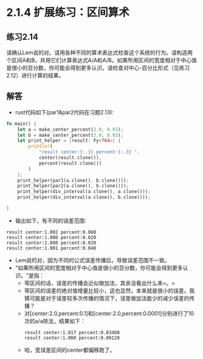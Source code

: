 # 2.1.4 扩展练习：区间算术
## 练习2.14
请确认Lem说的对。请用各种不同的算术表达式检查这个系统的行为。请构造两个区间A和B，并用它们计算表达式A/A和A/B。如果所用区间的宽度相对于中心值是很小的百分数，你可能会得到更多认识。请检查对中心-百分比形式（见练习2.12）进行计算的结果。

## 解答
* rust代码如下(par1&par2代码在习题2.13):
```rust
fn main() {
    let a = make_center_percent(2.0, 0.01);
    let b = make_center_percent(2.0, 0.03);
    let print_helper = |result: Fy<f64>| {
        println!(
            "result center:{:.3} percent:{:.3} ",
            center(result.clone()),
            percent(result.clone())
        )
    };
    print_helper(par1(a.clone(), b.clone()));
    print_helper(par2(a.clone(), b.clone()));
    print_helper(div_interval(a.clone(), a.clone()));
    print_helper(div_interval(a.clone(), b.clone()));

}
```
* 输出如下，有不同的误差范围:
```
result center:1.002 percent:0.060 
result center:1.000 percent:0.020 
result center:1.000 percent:0.020 
result center:1.001 percent:0.040 
```
* Lem说的对，因为不同的公式误差传播后，导致误差范围不一致。
* "如果所用区间的宽度相对于中心值是很小的百分数，你可能会得到更多认识。"是指：
    * 窄区间的话，误差的传播会近似做加法，其余没看出什么来=。=
    * 窄区间的误差的绝对值增量比较小，这也显然，本来就是很小的误差。我猜可能是对于误差较多次传播的情况下，误差做加法能少的减少误差的传播？
    * 对[center:2.0,percent:0.1]和[center:2.0,percent:0.0001]分别进行了10次的a/a除法，结果如下：
        ```output
        result center:1.817 percent:0.83488 
        result center:1.000 percent:0.00120 
        ```
    * 哈，宽误差区间的center都偏移跑了。